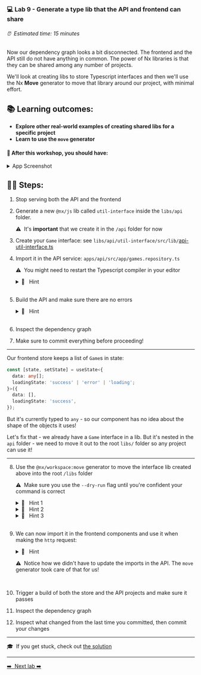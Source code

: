 ### 💻 Lab 9 - Generate a type lib that the API and frontend can share

###### ⏰ &nbsp;Estimated time: 15 minutes

Now our dependency graph looks a bit disconnected. The frontend and the API still do not have anything in common. The power of Nx libraries is that they can be shared among any number of projects.

We'll look at creating libs to store Typescript interfaces and then we'll use the Nx **Move** generator to move that library around our project, with minimal effort.

## 📚 Learning outcomes:

- **Explore other real-world examples of creating shared libs for a specific project**
- **Learn to use the `move` generator**

#### 📲 After this workshop, you should have:

<details>
  <summary>App Screenshot</summary>
  No change in how the app looks!
</details>

## 🏋️‍♀️ Steps:

1. Stop serving both the API and the frontend
   <br />

2. Generate a new `@nx/js` lib called `util-interface` inside the `libs/api` folder.

   ⚠️&nbsp;&nbsp;It's **important** that we create it in the `/api` folder for now
   <br />

3. Create your `Game` interface: see `libs/api/util-interface/src/lib/`[api-util-interface.ts](../../examples/lab9/libs/api/util-interface/src/lib/api-util-interface.ts)
   <br />

4. Import it in the API service: `apps/api/src/app/games.repository.ts`

   ⚠️&nbsp;&nbsp;You might need to restart the Typescript compiler in your editor

   <details>
   <summary>🐳 &nbsp;&nbsp;Hint</summary>

   ```typescript
   import { Game } from '@bg-hoard/api/util-interface';
   const games: Game[] = [...];
   ```

   </details><br />

5. Build the API and make sure there are no errors

   <details>
   <summary>🐳 &nbsp;&nbsp;Hint</summary>

   ```shell
   nx build api
   ```

   </details><br />

6. Inspect the dependency graph
   <br />

7. Make sure to commit everything before proceeding!
   <br />

---

Our frontend store keeps a list of `Game`s in state:

```typescript
const [state, setState] = useState<{
  data: any[];
  loadingState: 'success' | 'error' | 'loading';
}>({
  data: [],
  loadingState: 'success',
});
```

But it's currently typed to `any` - so our component has no idea about the shape of the objects it uses!

Let's fix that - we already have a `Game` interface in a lib. But it's nested in the `api` folder - we need to move it out to the root `libs/` folder so any project can use it!

---

8.  Use the `@nx/workspace:move` generator to move the interface lib created above into the root `/libs` folder

    ⚠️&nbsp;&nbsp;Make sure you use the `--dry-run` flag until you're confident your command is correct

    <details>
    <summary>🐳 &nbsp;&nbsp;Hint 1</summary>
    <img src="../assets/lab2_cmds.png" alt="Nx generate cmd structure">
    </details>

    <details>
    <summary>🐳 &nbsp;&nbsp;Hint 2</summary>

    Use the `--help` command to figure out how to target a specific **project**
    Alternatively, check out the [docs](https://nx.dev/latest/react/react/move#move)

    </details>

    <details>

    <summary>🐳 &nbsp;&nbsp;Hint 3</summary>

    Your library name is `api-util-interface` - to move it to root, its new name needs to be `util-interface`

    </details><br />

9.  We can now import it in the frontend components and use it when making the `http` request:

    <details>
    <summary>🐳 &nbsp;&nbsp;Hint</summary>

    Frontend store shell app: `apps/store/src/app/app.tsx`

    ```typescript
    import { Game } from '@bg-hoard/util-interface';

    const [state, setState] = useState<{
      data: Game[];
      loadingState: 'success' | 'error' | 'loading';
    }>({
      data: [],
      loadingState: 'success',
    });
    ```

    ***

    Routed game detail component: `libs/store/feature-game-detail/src/lib/game-detail/game-detail.tsx`

    ```typescript
    const [state, setState] = useState<{
      data: Partial<Game>;
      loadingState: 'success' | 'error' | 'loading';
    }>({
      data: {},
      loadingState: 'success',
    });
    ```

    </details>

    ⚠️&nbsp;&nbsp;Notice how we didn't have to update the imports in the API. The `move` generator took care of that for us!

    <br />

10. Trigger a build of both the store and the API projects and make sure it passes
    <br />

11. Inspect the dependency graph
    <br />

12. Inspect what changed from the last time you committed, then commit your changes
    <br />

---

🎓&nbsp;&nbsp;If you get stuck, check out [the solution](SOLUTION.md)

---

[➡️ &nbsp;Next lab ➡️](../lab10/LAB.md)
